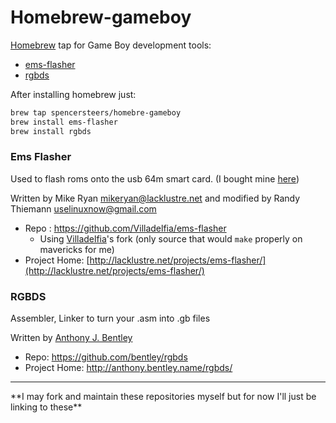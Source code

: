 Homebrew-gameboy
================

[Homebrew](http://brew.sh/) tap for Game Boy development tools:
 - [ems-flasher](http://lacklustre.net/projects/ems-flasher/)
 - [rgbds](http://anthony.bentley.name/rgbds/)

After installing homebrew just:

```bash
brew tap spencersteers/homebre-gameboy
brew install ems-flasher
brew install rgbds
```

### Ems Flasher

Used to flash roms onto the usb 64m smart card. (I bought mine [here](http://store.kitsch-bent.com/product/usb-64m-smart-card))

Written by Mike Ryan mikeryan@lacklustre.net and modified by Randy Thiemann uselinuxnow@gmail.com
 - Repo : https://github.com/Villadelfia/ems-flasher
   - Using [Villadelfia](https://github.com/Villadelfia)'s fork (only source that would `make` properly on mavericks for me)
 - Project Home: [http://lacklustre.net/projects/ems-flasher/](http://lacklustre.net/projects/ems-flasher/)


### RGBDS

Assembler, Linker to turn your .asm into .gb files

Written by [Anthony J. Bentley](http://anthony.bentley.name/)
 - Repo: https://github.com/bentley/rgbds
 - Project Home: http://anthony.bentley.name/rgbds/
  
  
  
<hr>
**I may fork and maintain these repositories myself but for now I'll just be linking to these**
